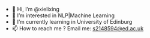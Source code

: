 - 👋 Hi, I’m @xielixing
- 👀 I’m interested in NLP|Machine Learning
- 🌱 I’m currently learning in University of Edinburg
- 📫 How to reach me ? 
     Email me: s2148594@ed.ac.uk

<!---
xielixing/xielixing is a ✨ special ✨ repository because its `README.md` (this file) appears on your GitHub profile.
You can click the Preview link to take a look at your changes.
--->
